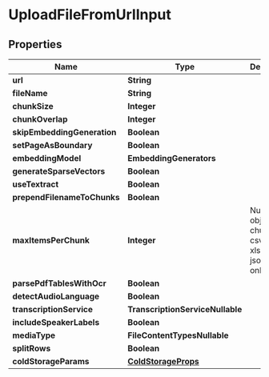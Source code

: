 

# UploadFileFromUrlInput


## Properties

| Name | Type | Description | Notes |
|------------ | ------------- | ------------- | -------------|
|**url** | **String** |  |  |
|**fileName** | **String** |  |  [optional] |
|**chunkSize** | **Integer** |  |  [optional] |
|**chunkOverlap** | **Integer** |  |  [optional] |
|**skipEmbeddingGeneration** | **Boolean** |  |  [optional] |
|**setPageAsBoundary** | **Boolean** |  |  [optional] |
|**embeddingModel** | **EmbeddingGenerators** |  |  [optional] |
|**generateSparseVectors** | **Boolean** |  |  [optional] |
|**useTextract** | **Boolean** |  |  [optional] |
|**prependFilenameToChunks** | **Boolean** |  |  [optional] |
|**maxItemsPerChunk** | **Integer** | Number of objects per chunk. For csv, tsv, xlsx, and json files only. |  [optional] |
|**parsePdfTablesWithOcr** | **Boolean** |  |  [optional] |
|**detectAudioLanguage** | **Boolean** |  |  [optional] |
|**transcriptionService** | **TranscriptionServiceNullable** |  |  [optional] |
|**includeSpeakerLabels** | **Boolean** |  |  [optional] |
|**mediaType** | **FileContentTypesNullable** |  |  [optional] |
|**splitRows** | **Boolean** |  |  [optional] |
|**coldStorageParams** | [**ColdStorageProps**](ColdStorageProps.md) |  |  [optional] |



